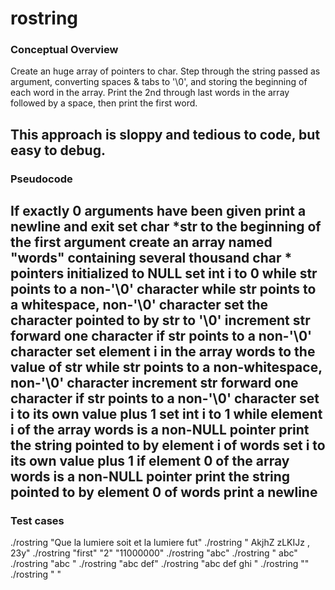 # rostring

### Conceptual Overview
Create an huge array of pointers to char. Step through the string passed as argument, converting spaces & tabs to '\0', and storing the beginning of each word in the array. Print the 2nd through last words in the array followed by a space, then print the first word.

This approach is sloppy and tedious to code, but easy to debug.
---

### Pseudocode
If exactly 0 arguments have been given
	print a newline and exit
set char \*str to the beginning of the first argument
create an array named "words" containing several thousand char * pointers initialized to NULL
set int i to 0
while str points to a non-'\0' character
	while str points to a whitespace, non-'\0' character
		set the character pointed to by str to '\0'
		increment str forward one character
	if str points to a non-'\0' character
		set element i in the array words to the value of str
	while str points to a non-whitespace, non-'\0' character
		increment str forward one character
	if str points to a non-'\0' character
		set i to its own value plus 1
set int i to 1
while element i of the array words is a non-NULL pointer
	print the string pointed to by element i of words
	set i to its own value plus 1
if element 0 of the array words is a non-NULL pointer
	print the string pointed to by element 0 of words
print a newline
---

### Test cases
./rostring "Que la      lumiere soit et la lumiere fut"
./rostring "     AkjhZ zLKIJz , 23y"
./rostring "first" "2" "11000000"
./rostring "abc"
./rostring " abc"
./rostring "abc "
./rostring "abc def"
./rostring "abc  def   ghi    "
./rostring ""
./rostring " "